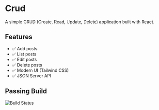 # Crud

A simple CRUD (Create, Read, Update, Delete) application built with React.

## Features

- ✅ Add posts
- ✅ List posts
- ✅ Edit posts
- ✅ Delete posts
- ✅ Modern UI (Tailwind CSS)
- ✅ JSON Server API

## Passing Build

![Build Status](https://img.shields.io/badge/build-passing-brightgreen)

